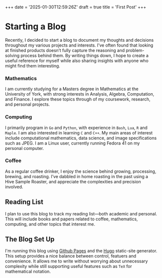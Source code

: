 +++
date = '2025-01-30T12:59:26Z'
draft = true
title = 'First Post'
+++


# Starting a Blog

Recently, I decided to start a blog to document my thoughts and decisions throughout my various projects and interests. 
I’ve often found that looking at finished products doesn’t fully capture the reasoning and problem-solving process behind them.
By writing things down, I hope to create a useful reference for myself while also sharing insights with anyone who might find them interesting.

### Mathematics
I am currently studying for a Masters degree in Mathematics at the University of York, with strong interests in Analysis, Algebra, Computation, and Finance.
I explore these topics through of my coursework, research, and personal projects.

### Computing
I primarily program in `Go` and `Python`, with experience in `Bash`, `Lua`, `R` and `Maple`. I am also interested in learning `C` and `C++`.
My main areas of interest include computational mathematics, data science, and image specifications such as JPEG.
I am a Linux user, currently running Fedora 41 on my personal computer.

### Coffee
As a regular coffee drinker, I enjoy the science behind growing, processing, brewing, and roasting. 
I’ve dabbled in home roasting in the past using a Hive Sample Roaster, and appreciate the complexities and precision involved.

## Reading List
I plan to use this blog to track my reading list—both academic and personal. 
This will include books and papers related to coffee, mathematics, computing, and other topics that interest me.

## The Blog Set Up

I'm running this blog using [Github Pages](https://pages.github.com/) and the [Hugo](https://gohugo.io/) static-site generator.
This setup provides a nice balance between control, featuers and convenience. 
It allows me to write without worrying about unnecessary complexity while still supporting useful features such as `TeX` for mathematical notation.
